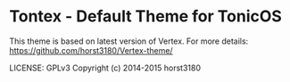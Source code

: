 Tontex - Default Theme for TonicOS
==========================================================
This theme is based on latest version of Vertex.
For more details:
https://github.com/horst3180/Vertex-theme/

LICENSE: GPLv3
Copyright (c) 2014-2015 horst3180